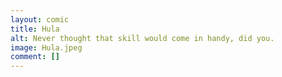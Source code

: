 ```yaml
---
layout: comic
title: Hula
alt: Never thought that skill would come in handy, did you.
image: Hula.jpeg
comment: []
---
```

